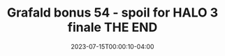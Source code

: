 ---
title: "Grafald bonus 54 - spoil for HALO 3 finale THE END"
type: "image"
date: 2023-07-15T00:00:10-04:00
draft: false
categories: ["Projects"]
image_path: "../img/2023/bonus_54.png"
alt_text: ""
---